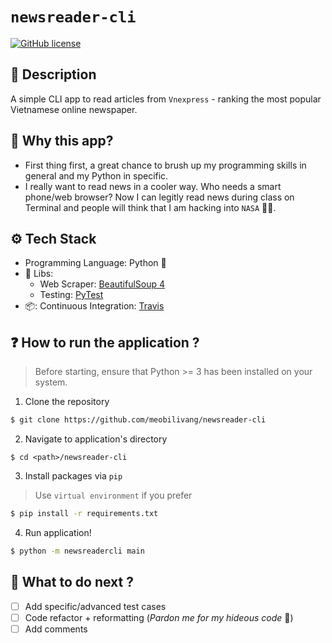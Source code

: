 # `newsreader-cli`

[![GitHub license](https://img.shields.io/badge/license-MIT-blue.svg)](https://github.com/meobilivang/Phase-1-Training-VTDT-VTNET/blob/master/LICENSE)

## :book: Description

A simple CLI app to read articles from `Vnexpress` - ranking the most popular Vietnamese online newspaper.

## :dart: Why this app?

- First thing first, a great chance to brush up my programming skills in general and my Python in specific.
- I really want to read news in a cooler way. Who needs a smart phone/web browser? Now I can legitly read news during class on Terminal and people will think that I am hacking into `NASA` :technologist:.

## :gear: Tech Stack

- Programming Language: Python :snake:
- :scroll: Libs: 
    - Web Scraper: [BeautifulSoup 4](https://www.crummy.com/software/BeautifulSoup/bs4/doc/)
    - Testing: [PyTest](https://docs.pytest.org/en/6.2.x/)
- 📦: Continuous Integration: [Travis](https://docs.travis-ci.com/)

## :question: How to run the application ?

> Before starting, ensure that Python >= 3 has been installed on your system.

1. Clone the repository

```bash
$ git clone https://github.com/meobilivang/newsreader-cli
```

2. Navigate to application's directory

```
$ cd <path>/newsreader-cli
```

3. Install packages via `pip`

> Use `virtual environment` if you prefer

```bash
$ pip install -r requirements.txt
```

4. Run application!

```bash
$ python -m newsreadercli main
```

## :file_folder: What to do next ?

- [ ] Add specific/advanced test cases
- [ ] Code refactor + reformatting (*Pardon me for my hideous code* :pleading_face:)
- [ ] Add comments
